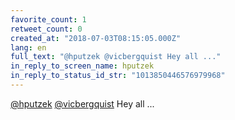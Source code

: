 ```yaml
---
favorite_count: 1
retweet_count: 0
created_at: "2018-07-03T08:15:05.000Z"
lang: en
full_text: "@hputzek @vicbergquist Hey all ..."
in_reply_to_screen_name: hputzek
in_reply_to_status_id_str: "1013850446576979968"
---
```


[@hputzek](https://twitter.com/hputzek)
[@vicbergquist](https://twitter.com/vicbergquist) Hey all ...
